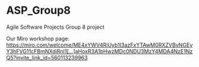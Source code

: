 # ASP_Group8
Agile Software Projects Group 8 project


Our Miro workshop page: https://miro.com/welcome/ME4xYWV4RjUyb1I3azFxYTAwM0RXZVBvNGEyY3hFVG11cFBmNXdiRnl1[…]aHoxR3A1bHwzMDc0NDU3MzY4MDA4NzE1NzQ5?invite_link_id=560113239963


